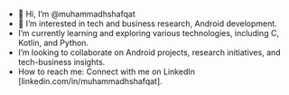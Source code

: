 - 👋 Hi, I’m @muhammadhshafqat
- 👀 I’m interested in tech and business research, Android development.
- I’m currently learning and exploring various technologies, including C, Kotlin, and Python.
- I’m looking to collaborate on Android projects, research initiatives, and tech-business insights.
- How to reach me: Connect with me on LinkedIn [linkedin.com/in/muhammadhshafqat].
